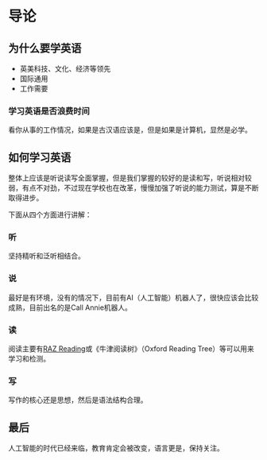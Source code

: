 # 导论

## 为什么要学英语

* 英美科技、文化、经济等领先
* 国际通用
* 工作需要

### 学习英语是否浪费时间

看你从事的工作情况，如果是古汉语应该是，但是如果是计算机，显然是必学。

## 如何学习英语

整体上应该是听说读写全面掌握，但是我们掌握的较好的是读和写，听说相对较弱，有点不对劲，不过现在学校也在改革，慢慢加强了听说的能力测试，算是不断取得进步。

下面从四个方面进行讲解：

### 听

坚持精听和泛听相结合。

### 说

最好是有环境，没有的情况下，目前有AI（人工智能）机器人了，很快应该会比较成熟，目前出名的是Call Annie机器人。

### 读

阅读主要有[RAZ Reading](https://literacy.learninga-z.com/)或《牛津阅读树》（Oxford Reading Tree）等可以用来学习和检测。

### 写

写作的核心还是思想，然后是语法结构合理。

## 最后

人工智能的时代已经来临，教育肯定会被改变，语言更是，保持关注。
